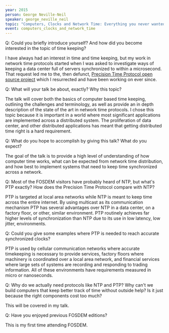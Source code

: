 ```yaml
---
year: 2015
person: George Neville-Neil 
speaker: george_neville_neil 
topic: "Computers, Clocks and Network Time: Everything you never wanted to know about time"
event: computers_clocks_and_network_time 
---
```


Q: Could you briefly introduce yourself? And how did you become interested in the topic of time keeping? 

I have always had an interest in time and time keeping, but my work in network time protocols started
when I was asked to investigate ways of keeping a data center full of servers synchronized to
within a microsecond.  That request led me to the, then defunct, [Precision Time Protocol open
source project](http://ptpd.sourceforge.net/) which I resurrected and have been working on ever since.

Q: What will your talk be about, exactly? Why this topic? 

The talk will cover both the basics of computer based time keeping, outlining the challenges
and terminology, as well as provide an in depth description of the state of the art
in network time protocols.  I chose this topic because it is important in a world where
most significant applications are implemented across a distributed system.  The proliferation
of data center, and other distributed applications has meant that getting distributed time
right is a hard requirement.

Q: What do you hope to accomplish by giving this talk? What do you expect? 

The goal of the talk is to provide a high level of understanding of how computer time works,
what can be expected from network time distribution, and how best to implement systems
that need to keep time synchronized across a network.

Q: Most of the FOSDEM visitors have probably heard of NTP, but what's PTP exactly? How does the Precision Time Protocol compare with NTP? 

PTP is targeted at local area networks while NTP is meant to keep time across the entire internet.
By using multicast as its communication mechanism PTP has several advantages over NTP in a data center,
on a factory floor, or other, similar environment.  PTP routinely achieves far higher levels of synchronization than NTP due to its use in low latency, low jitter, environments.

Q: Could you give some examples where PTP is needed to reach accurate synchronized clocks? 

PTP is used by cellular communication networks where accurate timekeeping is necessary
to provide services, factory floors where machinery is coordinated over a local area network,
and financial services where large sets of systems are recording and responding to trading
information.  All of these environments have requirements measured in micro or nanoseconds.

Q: Why do we actually need protocols like NTP and PTP? Why can't we build computers that keep better track of time without outside help? Is it just because the right components cost too much? 

This will be covered in my talk.

Q: Have you enjoyed previous FOSDEM editions? 

This is my first time attending FOSDEM.
